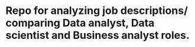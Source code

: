 # Repo for analyzing job descriptions/ comparing Data analyst, Data scientist and Business analyst roles. 

